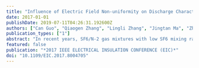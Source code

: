 ```yaml
---
title: "Influence of Electric Field Non-uniformity on Discharge Characteristics in SF6/N-2 Gas Mixtures Under Power Frequency Voltage"
date: 2017-01-01
publishDate: 2019-07-11T04:26:31.192600Z
authors: ["Can Guo", "Qiaogen Zhang", "Lingli Zhang", "Jingtan Ma", "Zhicheng Wu", "Ming Chen"]
publication_types: ["1"]
abstract: "In recent years, SF6/N-2 gas mixtures with low SF6 mixing ratio was getting used as insulating medium in gas insulated metal-enclosed transmission line in order to replace pure SF6. For the application of SF6/N-2 gas mixtures in power equipment, this paper studied on the breakdown characteristics of SF6/N-2 gas mixtures with low SF6 mixing ratio in different electric field non-uniformity under power frequency voltage, and the characteristic of partial discharge initial voltage was studied in non-uniform electric field. In order to study the breakdown characteristic of SF6/N-2 gas mixtures under high voltage grade, a fully enclosed power frequency voltage test device was set up. The sphere-plane and rod-plane electrodes were used to simulate the slightly non-uniform field and local-field enhancement in GIS or GIL. The research indicates that the breakdown voltage of SF6/N-2 gas mixtures increases linearly with increase of gas pressure in slightly non-uniform electric field. With the increase of the electric field non-uniformity, the linearity of breakdown voltage weakens and the stable corona discharge appears. Because of the space charge effect, the N-curve characteristic of breakdown voltage appears in SF6 and its mixtures. When electric field non-uniformity exceeds a certain value, the stable corona discharge appears before the electric breakdown of electrodes gap. But the breakdown occurs immediately with the appearance of corona when the gas pressure exceeds a certain value. Meanwhile, the synergistic effect was strengthened and then weakened. And the amplitude and range of N-curve extend when electric field non-uniformity increased."
featured: false
publication: "*2017 IEEE ELECTRICAL INSULATION CONFERENCE (EIC)*"
doi: "10.1109/EIC.2017.8004705"
---
```


